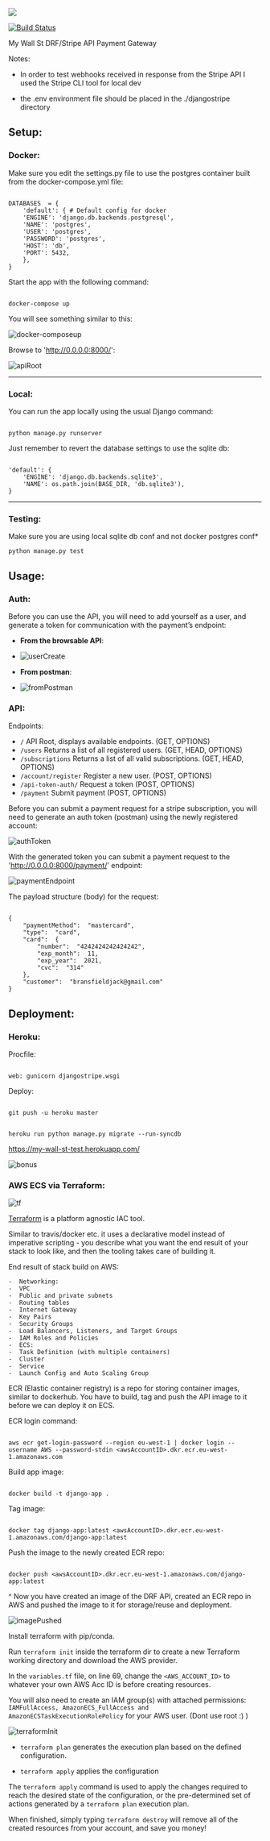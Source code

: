![](https://my-wall-st-test.s3-eu-west-1.amazonaws.com/Screen+Shot+2020-12-02+at+1.50.51+pm.png)

[![Build Status](https://travis-ci.org/bransfieldjack/myWallSt.svg?branch=master)](https://travis-ci.org/bransfieldjack/myWallSt)

My Wall St DRF/Stripe API Payment Gateway

Notes:

- In order to test webhooks received in response from the Stripe API I used the Stripe CLI tool for local dev

- the .env environment file should be placed in the ./djangostripe directory

## Setup:

### Docker:

Make sure you edit the settings.py file to use the postgres container built from the docker-compose.yml file:

````

DATABASES  = {
	'default': { # Default config for docker
	'ENGINE': 'django.db.backends.postgresql',
	'NAME': 'postgres',
	'USER': 'postgres',
	'PASSWORD': 'postgres',
	'HOST': 'db',
	'PORT': 5432,
	},
}

````

Start the app with the following command:

````

docker-compose up

````

You will see something similar to this:

![docker-composeup](https://my-wall-st-test.s3-eu-west-1.amazonaws.com/dockercomposeup.png)

Browse to 'http://0.0.0.0:8000/':

![apiRoot](https://my-wall-st-test.s3-eu-west-1.amazonaws.com/apiRoot.png)

<hr>

### Local:

You can run the app locally using the usual Django command:

````

python manage.py runserver

````

Just remember to revert the database settings to use the sqlite db:

````

'default': {
	'ENGINE': 'django.db.backends.sqlite3',
	'NAME': os.path.join(BASE_DIR, 'db.sqlite3'),
}

````

<hr>

### Testing:
Make sure you are using local sqlite db conf and not docker postgres conf*
````
python manage.py test
````

## Usage:

### Auth:

Before you can use the API, you will need to add yourself as a user, and generate a token for communication with the payment’s endpoint:

- **From the browsable API**:

- ![userCreate](https://my-wall-st-test.s3-eu-west-1.amazonaws.com/userCreate.png)

- **From postman**:

- ![fromPostman](https://my-wall-st-test.s3-eu-west-1.amazonaws.com/fromPostman.png)

### API:

Endpoints:

- `/` API Root, displays available endpoints. (GET, OPTIONS) 
- `/users` Returns a list of all registered users. (GET, HEAD, OPTIONS)
- `/subscriptions` Returns a list of all valid subscriptions. (GET, HEAD, OPTIONS) 
- `/account/register` Register a new user. (POST, OPTIONS) 
- `/api-token-auth/` Request a token (POST, OPTIONS) 
- `/payment` Submit payment (POST, OPTIONS) 

Before you can submit a payment request for a stripe subscription, you will need to generate an auth token  (postman) using the newly registered account:

![authToken](https://my-wall-st-test.s3-eu-west-1.amazonaws.com/authToken.png)

With the generated token you can submit a payment request to the 'http://0.0.0.0:8000/payment/' endpoint:

![paymentEndpoint](https://my-wall-st-test.s3-eu-west-1.amazonaws.com/paymentEndpoint.png)

The payload structure (body) for the request:

````

{
	"paymentMethod":  "mastercard",
	"type":  "card",
	"card":  {
		"number":  "4242424242424242",
		"exp_month":  11,
		"exp_year":  2021,
		"cvc":  "314"
	},
	"customer":  "bransfieldjack@gmail.com"
}

````

## Deployment:

### Heroku:

Procfile:

````

web: gunicorn djangostripe.wsgi

````

Deploy:

````

git push -u heroku master

````

````

heroku run python manage.py migrate --run-syncdb

````

https://my-wall-st-test.herokuapp.com/

![bonus](https://media.giphy.com/media/KfSgzIWDrFe57CHw6z/giphy.gif)

### AWS ECS via Terraform:

![tf](https://my-wall-st-test.s3-eu-west-1.amazonaws.com/Screen+Shot+2020-12-02+at+3.07.35+pm.png)

[Terraform](https://www.terraform.io/) is a platform agnostic IAC tool.

Similar to travis/docker etc. it uses a declarative model instead of imperative scripting - you describe what you want the end result of your stack to look like, and then the tooling takes care of building it.

End result of stack build on AWS:

````
-  Networking:
-  VPC
-  Public and private subnets
-  Routing tables
-  Internet Gateway
-  Key Pairs
-  Security Groups
-  Load Balancers, Listeners, and Target Groups
-  IAM Roles and Policies
-  ECS:
-  Task Definition (with multiple containers)
-  Cluster
-  Service
-  Launch Config and Auto Scaling Group
````

ECR (Elastic container registry) is a repo for storing container images, similar to dockerhub. You have to build, tag and push the API image to it before we can deploy it on ECS.

ECR login command:

````

aws ecr get-login-password --region eu-west-1 | docker login --username AWS --password-stdin <awsAccountID>.dkr.ecr.eu-west-1.amazonaws.com

````

Build app image:

````

docker build -t django-app .

````

Tag image:

````

docker tag django-app:latest <awsAccountID>.dkr.ecr.eu-west-1.amazonaws.com/django-app:latest

````

Push the image to the newly created ECR repo:

````

docker push <awsAccountID>.dkr.ecr.eu-west-1.amazonaws.com/django-app:latest

````

^ Now you have created an image of the DRF API, created an ECR repo in AWS and pushed the image to it for storage/reuse and deployment.

![imagePushed](https://my-wall-st-test.s3-eu-west-1.amazonaws.com/imagePushed.png)

Install terraform with pip/conda.

Run `terraform init` inside the terraform dir to create a new Terraform working directory and download the AWS provider.

In the `variables.tf` file, on line 69, change the `<AWS_ACCOUNT_ID>` to whatever your own AWS Acc ID is before creating resources.

You will also need to create an IAM group(s) with attached permissions: `IAMFullAccess, AmazonECS_FullAccess and AmazonECSTaskExecutionRolePolicy` for your AWS user. (Dont use root :) )

![terraformInit](https://my-wall-st-test.s3-eu-west-1.amazonaws.com/terraformInit.png)

- `terraform plan` generates the execution plan based on the defined configuration.

- `terraform apply` applies the configuration

The `terraform apply` command is used to apply the changes required to reach the desired state of the configuration, or the pre-determined set of actions generated by a `terraform plan` execution plan.

When finished, simply typing `terraform destroy` will remove all of the created resources from your account, and save you money!

